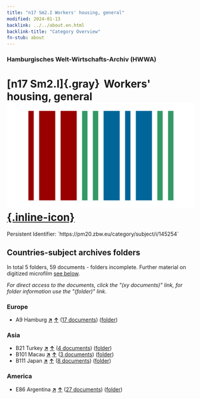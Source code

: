 ```yaml
---
title: "n17 Sm2.I Workers' housing, general"
modified: 2024-01-13
backlink: ../../about.en.html
backlink-title: "Category Overview"
fn-stub: about
---
```


### Hamburgisches Welt-Wirtschafts-Archiv (HWWA)

# [n17 Sm2.I]{.gray}&#8201; Workers' housing, general &#160; [![Wikidata](/images/Wikidata-logo.svg "Wikidata"){.inline-icon}](http://www.wikidata.org/entity/Q104710838)

<div class="hint">Persistent Identifier: `https://pm20.zbw.eu/category/subject/i/145254`</div>







## Countries-subject archives folders







In total 5 folders, 59 documents - folders incomplete. Further material on digitized microfilm [see below](#filmsections).

_For direct access to the documents, click the "(xy documents)" link, for folder information use the "(folder)" link._



### Europe

- A9 Hamburg [**&nearr;**](../../../geo/i/140905/about.en.html "Hamburg (all folders)") [**&uarr;**](../../../geo/about.en.html#A9 "Country category system") (<a href="https://pm20.zbw.eu/iiifview/folder/sh/140905,145254" title="about: Hamburg : Workers' housing, general" target="_blank">17 documents</a>) ([folder](../../../../folder/sh/1409xx/140905/1452xx/145254/about.en.html))

### Asia

- B21 Turkey [**&nearr;**](../../../geo/i/141111/about.en.html "Turkey (all folders)") [**&uarr;**](../../../geo/about.en.html#B21 "Country category system") (<a href="https://pm20.zbw.eu/iiifview/folder/sh/141111,145254" title="about: Turkey : Workers' housing, general" target="_blank">4 documents</a>) ([folder](../../../../folder/sh/1411xx/141111/1452xx/145254/about.en.html))
- B101 Macau [**&nearr;**](../../../geo/i/141267/about.en.html "Macau (all folders)") [**&uarr;**](../../../geo/about.en.html#B101 "Country category system") (<a href="https://pm20.zbw.eu/iiifview/folder/sh/141267,145254" title="about: Macau : Workers' housing, general" target="_blank">3 documents</a>) ([folder](../../../../folder/sh/1412xx/141267/1452xx/145254/about.en.html))
- B111 Japan [**&nearr;**](../../../geo/i/141272/about.en.html "Japan (all folders)") [**&uarr;**](../../../geo/about.en.html#B111 "Country category system") (<a href="https://pm20.zbw.eu/iiifview/folder/sh/141272,145254" title="about: Japan : Workers' housing, general" target="_blank">8 documents</a>) ([folder](../../../../folder/sh/1412xx/141272/1452xx/145254/about.en.html))

### America

- E86 Argentina [**&nearr;**](../../../geo/i/141692/about.en.html "Argentina (all folders)") [**&uarr;**](../../../geo/about.en.html#E86 "Country category system") (<a href="https://pm20.zbw.eu/iiifview/folder/sh/141692,145254" title="about: Argentina : Workers' housing, general" target="_blank">27 documents</a>) ([folder](../../../../folder/sh/1416xx/141692/1452xx/145254/about.en.html))



<a id="filmsections" />













